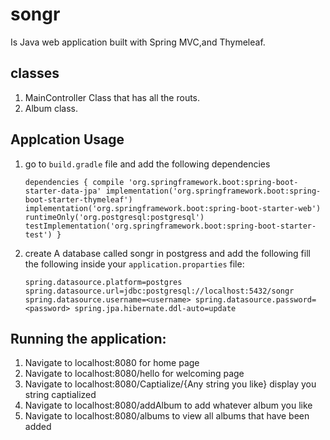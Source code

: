 # songr

Is Java web application built with  Spring MVC,and Thymeleaf.

## classes 
1. MainController Class that has all the routs.
2. Album class.

## Applcation Usage

1. go to `build.gradle` file and add the following dependencies

   `dependencies {
    compile 'org.springframework.boot:spring-boot-starter-data-jpa'
    implementation('org.springframework.boot:spring-boot-starter-thymeleaf')
    implementation('org.springframework.boot:spring-boot-starter-web')
    runtimeOnly('org.postgresql:postgresql')
    testImplementation('org.springframework.boot:spring-boot-starter-test')
     }`

2. create A database called songr in postgress and add the following fill the following inside your `application.proparties` file:
   
    `spring.datasource.platform=postgres
     spring.datasource.url=jdbc:postgresql://localhost:5432/songr
     spring.datasource.username=<username>
     spring.datasource.password=<password>
     spring.jpa.hibernate.ddl-auto=update`

## Running the application:

1. Navigate to localhost:8080 for home page
2. Navigate to localhost:8080/hello for welcoming page 
3. Navigate to localhost:8080/Captialize/{Any string you like} display you string captialized
4. Navigate to localhost:8080/addAlbum to add whatever album you like   
5. Navigate to localhost:8080/albums to view all albums that have been added
